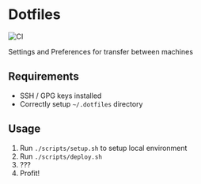 # Dotfiles

![CI](https://git.theorangeone.net/sys/dotfiles/badges/master/pipeline.svg)

Settings and Preferences for transfer between machines

## Requirements
- SSH / GPG keys installed
- Correctly setup `~/.dotfiles` directory

## Usage
1. Run `./scripts/setup.sh` to setup local environment
2. Run `./scripts/deploy.sh`
3. ???
4. Profit!
